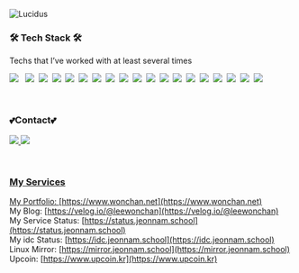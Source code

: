 
![Lucidus](https://criminal-vivyanne-lucidus-346ca075.koyeb.app/lucidus/card_v1?theme=dark&name=Lee%20Wonchan&job=Backend%20Engineer&company=Jeonnam%20High%20School&address=Gwangju%20Metropolitan%20City&about=%EB%A7%A4%EC%9A%B0%20%ED%8F%89%EB%B2%94%ED%95%9C%20%EC%9D%B8%EB%AC%B8%EA%B3%84%20%EA%B3%A0%EB%93%B1%ED%95%99%EC%83%9D%20%EA%B0%9C%EB%B0%9C%EC%9E%90&email=wonchan%40wonchan.net&linkedin=https%3A%2F%2Fwww.instagram.com%2Fwonchan.dev%2F)

<h3>🛠 Tech Stack 🛠</h3>

<p> Techs that I’ve worked with at least several times </p>

<p>
  <img src="https://img.shields.io/badge/HTML5-E34F26?style=for-the-badge&logo=HTML5&logoColor=white"/> &nbsp
  <img src="https://img.shields.io/badge/CSS-1572B6?style=for-the-badge&logo=css3&logoColor=white"/>&nbsp 
  <img src="https://img.shields.io/badge/JavaScript-ffb13b?style=for-the-badge&logo=javascript&logoColor=white"/>&nbsp 
  <img src="https://img.shields.io/badge/PHP-777BB4?style=for-the-badge&logo=PHP&logoColor=white"/>&nbsp 
  <img src="https://img.shields.io/badge/python-3670A0?style=for-the-badge&logo=python&logoColor=ffdd54"/>&nbsp
  <img src="https://img.shields.io/badge/MySql-E6B91E?style=for-the-badge&logo=MySql&logoColor=white"/>&nbsp 
  <img src="https://img.shields.io/badge/Linux-E6B91E?style=for-the-badge&logo=Linux&logoColor=black"/>&nbsp 
  <img src="https://img.shields.io/badge/Redis-DC382D?style=for-the-badge&logo=redis&logoColor=white"/>&nbsp 
  <img src="https://img.shields.io/badge/Apache_Kafka-231F20?style=for-the-badge&logo=apache-kafka&logoColor=white"/>&nbsp 
  <img src="https://img.shields.io/badge/node.js-339933?style=for-the-badge&logo=Node.js&logoColor=white"/>&nbsp 
<img src="https://img.shields.io/badge/ReactNative-222222?style=for-the-badge&logo=React&logoColor=white"/>&nbsp 
  <img src="https://img.shields.io/badge/nginx-%23009639.svg?style=for-the-badge&logo=nginx&logoColor=white"/>&nbsp 
  <img src="https://img.shields.io/badge/-Rocky%20Linux-%2310B981?style=for-the-badge&logo=rockylinux&logoColor=white"/>&nbsp
  <img src="https://img.shields.io/badge/Ubuntu-E95420?style=for-the-badge&logo=ubuntu&logoColor=white"/>&nbsp
  <img src="https://img.shields.io/badge/proxmox-proxmox?style=for-the-badge&logo=proxmox&logoColor=%23E57000&labelColor=%232b2a33&color=%232b2a33"/>&nbsp
  <img src="https://img.shields.io/badge/docker-%230db7ed.svg?style=for-the-badge&logo=docker&logoColor=white"/>&nbsp
  <img src="https://img.shields.io/badge/OracleCloud-F80000?style=for-the-badge&logo=oracle&logoColor=white"/>&nbsp
  <img src="https://img.shields.io/badge/netlify-%23000000.svg?style=for-the-badge&logo=netlify&logoColor=#00C7B7"/>&nbsp
  <img src="https://img.shields.io/badge/GoogleCloud-%234285F4.svg?style=for-the-badge&logo=google-cloud&logoColor=white"/>&nbsp
  
</p>

<br>


<h3> 💕Contact💕  </h3>
<p>
  <a href="mailto:wonchan@wonchan.net"><img src="https://img.shields.io/badge/Gmail-d14836?style=for-the-badge&logo=Gmail&logoColor=white&link=antara7295@gmail.com"/>
    <a href="https://www.instagram.com/wonchan.dev/">
<img src="https://img.shields.io/badge/Instagram-E4405F?style=for-the-badge&logo=instagram&logoColor=white"/>
</p>
<br>
<h3>My Services</h3>

My Portfolio: [https://www.wonchan.net](https://www.wonchan.net) <br>
My Blog: [https://velog.io/@leewonchan](https://velog.io/@leewonchan) <br>
My Service Status: [https://status.jeonnam.school](https://status.jeonnam.school) <br>
My idc Status: [https://idc.jeonnam.school](https://idc.jeonnam.school) <br>
Linux Mirror: [https://mirror.jeonnam.school](https://mirror.jeonnam.school) <br>
Upcoin: [https://www.upcoin.kr](https://www.upcoin.kr)

